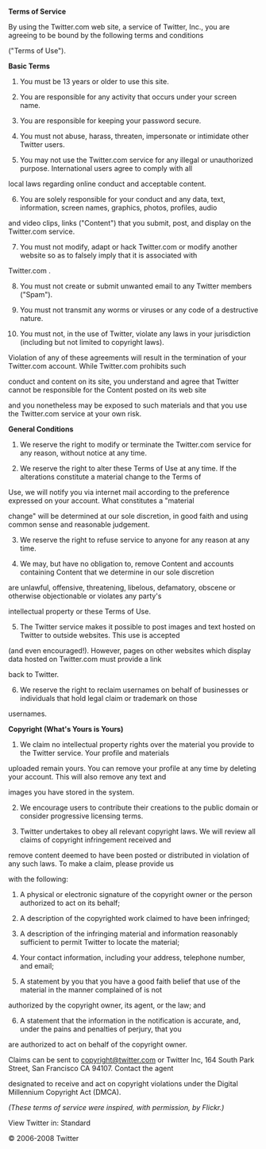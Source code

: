 **Terms of Service**

By using the Twitter.com web site, a service of Twitter, Inc., you are agreeing to be bound by the following terms and conditions

("Terms of Use").

**Basic Terms**

1. You must be 13 years or older to use this site.

2. You are responsible for any activity that occurs under your screen name.

3. You are responsible for keeping your password secure.

4. You must not abuse, harass, threaten, impersonate or intimidate other Twitter users.

5. You may not use the Twitter.com service for any illegal or unauthorized purpose. International users agree to comply with all

local laws regarding online conduct and acceptable content.

6. You are solely responsible for your conduct and any data, text, information, screen names, graphics, photos, profiles, audio

and video clips, links ("Content") that you submit, post, and display on the Twitter.com service.

7. You must not modify, adapt or hack Twitter.com or modify another website so as to falsely imply that it is associated with

Twitter.com .

8. You must not create or submit unwanted email to any Twitter members ("Spam").

9. You must not transmit any worms or viruses or any code of a destructive nature.

10. You must not, in the use of Twitter, violate any laws in your jurisdiction (including but not limited to copyright laws).

Violation of any of these agreements will result in the termination of your Twitter.com account. While Twitter.com prohibits such

conduct and content on its site, you understand and agree that Twitter cannot be responsible for the Content posted on its web site

and you nonetheless may be exposed to such materials and that you use the Twitter.com service at your own risk.

**General Conditions**

1. We reserve the right to modify or terminate the Twitter.com service for any reason, without notice at any time.

2. We reserve the right to alter these Terms of Use at any time. If the alterations constitute a material change to the Terms of

Use, we will notify you via internet mail according to the preference expressed on your account. What constitutes a "material

change" will be determined at our sole discretion, in good faith and using common sense and reasonable judgement.

3. We reserve the right to refuse service to anyone for any reason at any time.

4. We may, but have no obligation to, remove Content and accounts containing Content that we determine in our sole discretion

are unlawful, offensive, threatening, libelous, defamatory, obscene or otherwise objectionable or violates any party's

intellectual property or these Terms of Use.

5. The Twitter service makes it possible to post images and text hosted on Twitter to outside websites. This use is accepted

(and even encouraged!). However, pages on other websites which display data hosted on Twitter.com must provide a link

back to Twitter.

6. We reserve the right to reclaim usernames on behalf of businesses or individuals that hold legal claim or trademark on those

usernames.

**Copyright (What's Yours is Yours)**

1. We claim no intellectual property rights over the material you provide to the Twitter service. Your profile and materials

uploaded remain yours. You can remove your profile at any time by deleting your account. This will also remove any text and

images you have stored in the system.

2. We encourage users to contribute their creations to the public domain or consider progressive licensing terms.

3. Twitter undertakes to obey all relevant copyright laws. We will review all claims of copyright infringement received and

remove content deemed to have been posted or distributed in violation of any such laws. To make a claim, please provide us

with the following:

1. A physical or electronic signature of the copyright owner or the person authorized to act on its behalf;

2. A description of the copyrighted work claimed to have been infringed;

3. A description of the infringing material and information reasonably sufficient to permit Twitter to locate the material;

4. Your contact information, including your address, telephone number, and email;

5. A statement by you that you have a good faith belief that use of the material in the manner complained of is not

authorized by the copyright owner, its agent, or the law; and

6. A statement that the information in the notification is accurate, and, under the pains and penalties of perjury, that you

are authorized to act on behalf of the copyright owner.

Claims can be sent to copyright@twitter.com or Twitter Inc, 164 South Park Street, San Francisco CA 94107. Contact the agent

designated to receive and act on copyright violations under the Digital Millennium Copyright Act (DMCA).

*(These terms of service were inspired, with permission, by Flickr.)*

View Twitter in: Standard

© 2006-2008 Twitter

